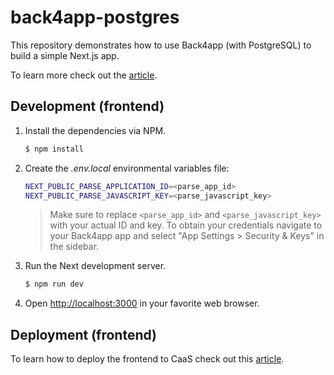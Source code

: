 # back4app-postgres

This repository demonstrates how to use Back4app (with PostgreSQL) to build a simple Next.js app.

To learn more check out the [article](#).

## Development (frontend)

1. Install the dependencies via NPM.

    ```bash
   $ npm install
   ```

2. Create the *.env.local* environmental variables file:

    ```bash
   NEXT_PUBLIC_PARSE_APPLICATION_ID=<parse_app_id>
   NEXT_PUBLIC_PARSE_JAVASCRIPT_KEY=<parse_javascript_key>
   ```

   > Make sure to replace `<parse_app_id>` and `<parse_javascript_key>` with your actual ID and key. To obtain your credentials navigate to your Back4app app and select "App Settings > Security & Keys" in the sidebar.

3. Run the Next development server.

    ```bash
   $ npm run dev
   ```

4. Open [http://localhost:3000](http://localhost:3000) in your favorite web browser.

## Deployment (frontend)

To learn how to deploy the frontend to CaaS check out this [article](#).